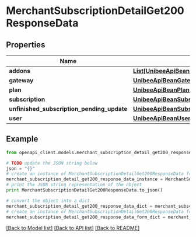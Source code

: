 # MerchantSubscriptionDetailGet200ResponseData


## Properties

Name | Type | Description | Notes
------------ | ------------- | ------------- | -------------
**addons** | [**List[UnibeeApiBeanPlanAddonDetail]**](UnibeeApiBeanPlanAddonDetail.md) | Plan Addon | [optional] 
**gateway** | [**UnibeeApiBeanGatewaySimplify**](UnibeeApiBeanGatewaySimplify.md) |  | [optional] 
**plan** | [**UnibeeApiBeanPlanSimplify**](UnibeeApiBeanPlanSimplify.md) |  | [optional] 
**subscription** | [**UnibeeApiBeanSubscriptionSimplify**](UnibeeApiBeanSubscriptionSimplify.md) |  | [optional] 
**unfinished_subscription_pending_update** | [**UnibeeApiBeanSubscriptionPendingUpdateDetail**](UnibeeApiBeanSubscriptionPendingUpdateDetail.md) |  | [optional] 
**user** | [**UnibeeApiBeanUserAccountSimplify**](UnibeeApiBeanUserAccountSimplify.md) |  | [optional] 

## Example

```python
from openapi_client.models.merchant_subscription_detail_get200_response_data import MerchantSubscriptionDetailGet200ResponseData

# TODO update the JSON string below
json = "{}"
# create an instance of MerchantSubscriptionDetailGet200ResponseData from a JSON string
merchant_subscription_detail_get200_response_data_instance = MerchantSubscriptionDetailGet200ResponseData.from_json(json)
# print the JSON string representation of the object
print MerchantSubscriptionDetailGet200ResponseData.to_json()

# convert the object into a dict
merchant_subscription_detail_get200_response_data_dict = merchant_subscription_detail_get200_response_data_instance.to_dict()
# create an instance of MerchantSubscriptionDetailGet200ResponseData from a dict
merchant_subscription_detail_get200_response_data_form_dict = merchant_subscription_detail_get200_response_data.from_dict(merchant_subscription_detail_get200_response_data_dict)
```
[[Back to Model list]](../README.md#documentation-for-models) [[Back to API list]](../README.md#documentation-for-api-endpoints) [[Back to README]](../README.md)



